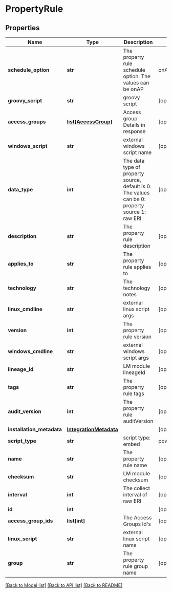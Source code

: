 # PropertyRule

## Properties
Name | Type | Description | Notes
------------ | ------------- | ------------- | -------------
**schedule_option** | **str** | The property rule schedule option. The values can be onAP|onAPpropertyChanges | [optional] 
**groovy_script** | **str** | groovy script | [optional] 
**access_groups** | [**list[AccessGroup]**](AccessGroup.md) | Access group Details in response | [optional] 
**windows_script** | **str** | external windows script name | [optional] 
**data_type** | **int** | The data type of property source, default is 0. The values can be  0: property source  1: raw ERI    | [optional] 
**description** | **str** | The property rule description | [optional] 
**applies_to** | **str** | The property rule applies to | [optional] 
**technology** | **str** | The technology notes | [optional] 
**linux_cmdline** | **str** | external linux script args | [optional] 
**version** | **int** | The property rule version | [optional] 
**windows_cmdline** | **str** | external windows script args | [optional] 
**lineage_id** | **str** | LM module lineageId | [optional] 
**tags** | **str** | The property rule tags | [optional] 
**audit_version** | **int** | The property rule auditVersion | [optional] 
**installation_metadata** | [**IntegrationMetadata**](IntegrationMetadata.md) |  | [optional] 
**script_type** | **str** | script type: embed | powershell | external | [optional] 
**name** | **str** | The property rule name | [optional] 
**checksum** | **str** | LM module checksum | [optional] 
**interval** | **int** | The collect interval of raw ERI | [optional] 
**id** | **int** |  | [optional] 
**access_group_ids** | **list[int]** | The Access Groups Id&#x27;s | [optional] 
**linux_script** | **str** | external linux script name | [optional] 
**group** | **str** | The property rule group name | [optional] 

[[Back to Model list]](../README.md#documentation-for-models) [[Back to API list]](../README.md#documentation-for-api-endpoints) [[Back to README]](../README.md)

